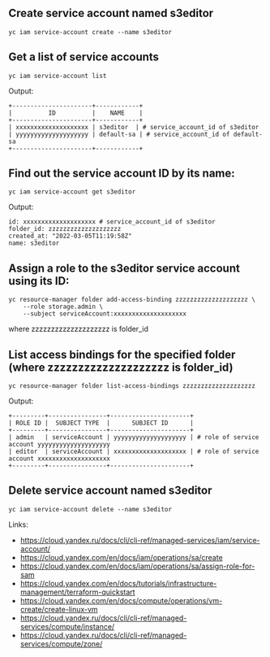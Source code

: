 ## Create service account named s3editor
```
yc iam service-account create --name s3editor
```

## Get a list of service accounts
```
yc iam service-account list
```
Output:
```
+----------------------+------------+
|          ID          |    NAME    |
+----------------------+------------+
| xxxxxxxxxxxxxxxxxxxx | s3editor  | # service_account_id of s3editor
| yyyyyyyyyyyyyyyyyyyy | default-sa | # service_account_id of default-sa
+----------------------+------------+
```

## Find out the service account ID by its name:
```
yc iam service-account get s3editor
```
Output:
```
id: xxxxxxxxxxxxxxxxxxxx # service_account_id of s3editor
folder_id: zzzzzzzzzzzzzzzzzzzz
created_at: "2022-03-05T11:19:58Z"
name: s3editor
```

## Assign a role to the s3editor service account using its ID:
```
yc resource-manager folder add-access-binding zzzzzzzzzzzzzzzzzzzz \
    --role storage.admin \
    --subject serviceAccount:xxxxxxxxxxxxxxxxxxxx
```
where zzzzzzzzzzzzzzzzzzzz is folder_id

## List access bindings for the specified folder (where zzzzzzzzzzzzzzzzzzzz is folder_id)
```
yc resource-manager folder list-access-bindings zzzzzzzzzzzzzzzzzzzz
```
Output:
```
+---------+----------------+----------------------+
| ROLE ID |  SUBJECT TYPE  |      SUBJECT ID      |
+---------+----------------+----------------------+
| admin   | serviceAccount | yyyyyyyyyyyyyyyyyyyy | # role of service account yyyyyyyyyyyyyyyyyyyy
| editor  | serviceAccount | xxxxxxxxxxxxxxxxxxxx | # role of service account xxxxxxxxxxxxxxxxxxxx
+---------+----------------+----------------------+
```

## Delete service account named s3editor
```
yc iam service-account delete --name s3editor
```

Links:
 - https://cloud.yandex.ru/docs/cli/cli-ref/managed-services/iam/service-account/
 - https://cloud.yandex.com/en/docs/iam/operations/sa/create
 - https://cloud.yandex.com/en/docs/iam/operations/sa/assign-role-for-sam
 - https://cloud.yandex.com/en/docs/tutorials/infrastructure-management/terraform-quickstart
 - https://cloud.yandex.com/en/docs/compute/operations/vm-create/create-linux-vm
 - https://cloud.yandex.ru/docs/cli/cli-ref/managed-services/compute/instance/
 - https://cloud.yandex.ru/docs/cli/cli-ref/managed-services/compute/zone/
 